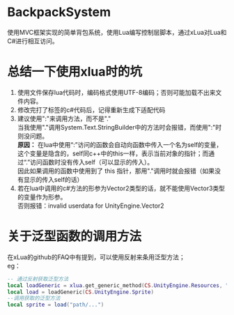 # BackpackSystem
使用MVC框架实现的简单背包系统，使用Lua编写控制层脚本，通过xLua对Lua和C#进行相互访问。

# 总结一下使用xlua时的坑
1. 使用文件保存lua代码时，编码格式使用UTF-8编码；否则可能加载不出来文件内容。   
2. 修改完打了标签的c#代码后，记得重新生成下适配代码   
3. 建议使用":"来调用方法，而不是"."    
当我使用"."调用System.Text.StringBuilder中的方法时会报错，而使用":"时则没问题。   
**原因：**
在lua中使用“:”访问的函数会自动向函数中传入一个名为self的变量，这个变量是隐含的，self同c++中的this一样，表示当前对象的指针；而通过“.”访问函数时没有传入self（可以显示的传入）。   
因此如果调用的函数中使用到了 this 指针，那用"."调用时就会报错（如果没有显示的传入self的话）   
4. 若在lua中调用的c#方法的形参为Vector2类型的话，就不能使用Vector3类型的变量作为形参。   
否则报错：invalid userdata for UnityEngine.Vector2   

# 关于泛型函数的调用方法
在xLua的github的FAQ中有提到，可以使用反射来条用泛型方法；   
eg：
``` lua
-- 通过反射获取泛型方法
local loadGeneric = xlua.get_generic_method(CS.UnityEngine.Resources, "Load");
local load = loadGeneric(CS.UnityEngine.Sprite)
--调用获取的泛型方法
local sprite = load("path/...")
```
